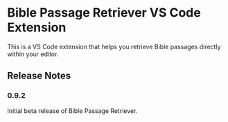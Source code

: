 # Bible Passage Retriever VS Code Extension

This is a VS Code extension that helps you retrieve Bible passages directly within your editor.

## Release Notes

### 0.9.2

Initial beta release of Bible Passage Retriever.
